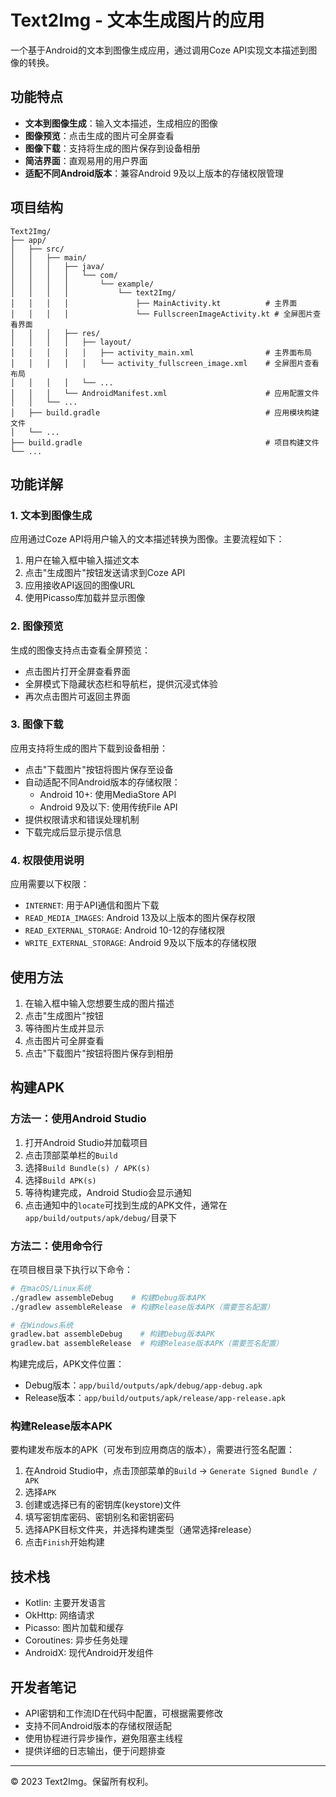 # Text2Img - 文本生成图片的应用

一个基于Android的文本到图像生成应用，通过调用Coze API实现文本描述到图像的转换。

## 功能特点

- **文本到图像生成**：输入文本描述，生成相应的图像
- **图像预览**：点击生成的图片可全屏查看
- **图像下载**：支持将生成的图片保存到设备相册
- **简洁界面**：直观易用的用户界面
- **适配不同Android版本**：兼容Android 9及以上版本的存储权限管理

## 项目结构

```
Text2Img/
├── app/
│   ├── src/
│   │   ├── main/
│   │   │   ├── java/
│   │   │   │   └── com/
│   │   │   │       └── example/
│   │   │   │           └── text2Img/
│   │   │   │               ├── MainActivity.kt          # 主界面
│   │   │   │               └── FullscreenImageActivity.kt # 全屏图片查看界面
│   │   │   ├── res/
│   │   │   │   ├── layout/
│   │   │   │   │   ├── activity_main.xml                # 主界面布局
│   │   │   │   │   └── activity_fullscreen_image.xml    # 全屏图片查看布局
│   │   │   │   └── ...
│   │   │   └── AndroidManifest.xml                      # 应用配置文件
│   │   └── ...
│   ├── build.gradle                                     # 应用模块构建文件
│   └── ...
├── build.gradle                                         # 项目构建文件
└── ...
```

## 功能详解

### 1. 文本到图像生成

应用通过Coze API将用户输入的文本描述转换为图像。主要流程如下：

1. 用户在输入框中输入描述文本
2. 点击"生成图片"按钮发送请求到Coze API
3. 应用接收API返回的图像URL
4. 使用Picasso库加载并显示图像

### 2. 图像预览

生成的图像支持点击查看全屏预览：

- 点击图片打开全屏查看界面
- 全屏模式下隐藏状态栏和导航栏，提供沉浸式体验
- 再次点击图片可返回主界面

### 3. 图像下载

应用支持将生成的图片下载到设备相册：

- 点击"下载图片"按钮将图片保存至设备
- 自动适配不同Android版本的存储权限：
  - Android 10+: 使用MediaStore API
  - Android 9及以下: 使用传统File API
- 提供权限请求和错误处理机制
- 下载完成后显示提示信息

### 4. 权限使用说明

应用需要以下权限：

- `INTERNET`: 用于API通信和图片下载
- `READ_MEDIA_IMAGES`: Android 13及以上版本的图片保存权限
- `READ_EXTERNAL_STORAGE`: Android 10-12的存储权限
- `WRITE_EXTERNAL_STORAGE`: Android 9及以下版本的存储权限

## 使用方法

1. 在输入框中输入您想要生成的图片描述
2. 点击"生成图片"按钮
3. 等待图片生成并显示
4. 点击图片可全屏查看
5. 点击"下载图片"按钮将图片保存到相册

## 构建APK

### 方法一：使用Android Studio

1. 打开Android Studio并加载项目
2. 点击顶部菜单栏的`Build`
3. 选择`Build Bundle(s) / APK(s)`
4. 选择`Build APK(s)`
5. 等待构建完成，Android Studio会显示通知
6. 点击通知中的`locate`可找到生成的APK文件，通常在`app/build/outputs/apk/debug/`目录下

### 方法二：使用命令行

在项目根目录下执行以下命令：

```bash
# 在macOS/Linux系统
./gradlew assembleDebug    # 构建Debug版本APK
./gradlew assembleRelease  # 构建Release版本APK（需要签名配置）

# 在Windows系统
gradlew.bat assembleDebug    # 构建Debug版本APK
gradlew.bat assembleRelease  # 构建Release版本APK（需要签名配置）
```

构建完成后，APK文件位置：
- Debug版本：`app/build/outputs/apk/debug/app-debug.apk`
- Release版本：`app/build/outputs/apk/release/app-release.apk`

### 构建Release版本APK

要构建发布版本的APK（可发布到应用商店的版本），需要进行签名配置：

1. 在Android Studio中，点击顶部菜单的`Build` -> `Generate Signed Bundle / APK`
2. 选择`APK`
3. 创建或选择已有的密钥库(keystore)文件
4. 填写密钥库密码、密钥别名和密钥密码
5. 选择APK目标文件夹，并选择构建类型（通常选择release）
6. 点击`Finish`开始构建

## 技术栈

- Kotlin: 主要开发语言
- OkHttp: 网络请求
- Picasso: 图片加载和缓存
- Coroutines: 异步任务处理
- AndroidX: 现代Android开发组件

## 开发者笔记

- API密钥和工作流ID在代码中配置，可根据需要修改
- 支持不同Android版本的存储权限适配
- 使用协程进行异步操作，避免阻塞主线程
- 提供详细的日志输出，便于问题排查

---

© 2023 Text2Img。保留所有权利。

